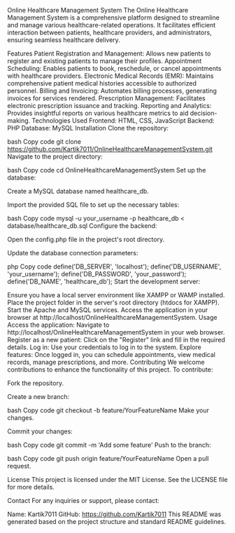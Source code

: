 Online Healthcare Management System
The Online Healthcare Management System is a comprehensive platform designed to streamline and manage various healthcare-related operations. It facilitates efficient interaction between patients, healthcare providers, and administrators, ensuring seamless healthcare delivery.

Features
Patient Registration and Management: Allows new patients to register and existing patients to manage their profiles.
Appointment Scheduling: Enables patients to book, reschedule, or cancel appointments with healthcare providers.
Electronic Medical Records (EMR): Maintains comprehensive patient medical histories accessible to authorized personnel.
Billing and Invoicing: Automates billing processes, generating invoices for services rendered.
Prescription Management: Facilitates electronic prescription issuance and tracking.
Reporting and Analytics: Provides insightful reports on various healthcare metrics to aid decision-making.
Technologies Used
Frontend: HTML, CSS, JavaScript
Backend: PHP
Database: MySQL
Installation
Clone the repository:

bash
Copy code
git clone https://github.com/Kartik7011/OnlineHealthcareManagementSystem.git
Navigate to the project directory:

bash
Copy code
cd OnlineHealthcareManagementSystem
Set up the database:

Create a MySQL database named healthcare_db.

Import the provided SQL file to set up the necessary tables:

bash
Copy code
mysql -u your_username -p healthcare_db < database/healthcare_db.sql
Configure the backend:

Open the config.php file in the project's root directory.

Update the database connection parameters:

php
Copy code
define('DB_SERVER', 'localhost');
define('DB_USERNAME', 'your_username');
define('DB_PASSWORD', 'your_password');
define('DB_NAME', 'healthcare_db');
Start the development server:

Ensure you have a local server environment like XAMPP or WAMP installed.
Place the project folder in the server's root directory (htdocs for XAMPP).
Start the Apache and MySQL services.
Access the application in your browser at http://localhost/OnlineHealthcareManagementSystem.
Usage
Access the application: Navigate to http://localhost/OnlineHealthcareManagementSystem in your web browser.
Register as a new patient: Click on the "Register" link and fill in the required details.
Log in: Use your credentials to log in to the system.
Explore features: Once logged in, you can schedule appointments, view medical records, manage prescriptions, and more.
Contributing
We welcome contributions to enhance the functionality of this project. To contribute:

Fork the repository.

Create a new branch:

bash
Copy code
git checkout -b feature/YourFeatureName
Make your changes.

Commit your changes:

bash
Copy code
git commit -m 'Add some feature'
Push to the branch:

bash
Copy code
git push origin feature/YourFeatureName
Open a pull request.

License
This project is licensed under the MIT License. See the LICENSE file for more details.

Contact
For any inquiries or support, please contact:

Name: Kartik7011
GitHub: https://github.com/Kartik7011
This README was generated based on the project structure and standard README guidelines.
